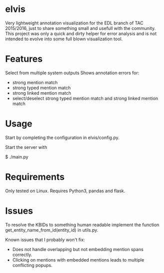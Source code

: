 # elvis

Very lightweight annotation visualization for the EDL branch of TAC 2015/2016, just to 
share something small and usefull with the community. This project was only a quick 
and dirty helper for error analysis and is not intended to evolve into some full blown 
visualization tool. 

# Features

Select from multiple system outputs
Shows annotation errors for: 
 - strong mention match
 - strong typed mention match
 - strong linked mention match
 - select/deselect strong typed mention match and strong linked mention match
 
# Usage

Start by completing the configuration in elvis/config.py. 

Start the server with

$ ./main.py

# Requirements

Only tested on Linux. Requires Python3, pandas and flask.

# Issues

To resolve the KBIDs to something human readable implement the function get_entity_name_from_id(entity_id) in utils.py.

Known issues that I probably won't fix:

 - Does not handle overlapping but not embedding mention spans correctly. 
 - Clicking on mentions with embedded mentions leads to multiple conflicting popups. 
